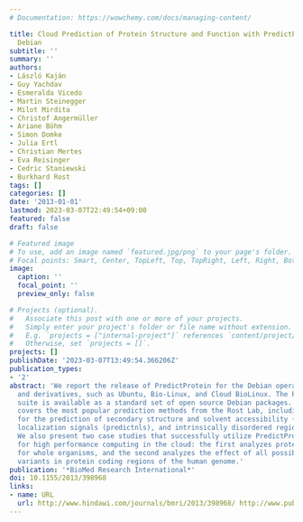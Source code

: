 ```yaml
---
# Documentation: https://wowchemy.com/docs/managing-content/

title: Cloud Prediction of Protein Structure and Function with PredictProtein for
  Debian
subtitle: ''
summary: ''
authors:
- László Kaján
- Guy Yachdav
- Esmeralda Vicedo
- Martin Steinegger
- Milot Mirdita
- Christof Angermüller
- Ariane Böhm
- Simon Domke
- Julia Ertl
- Christian Mertes
- Eva Reisinger
- Cedric Staniewski
- Burkhard Rost
tags: []
categories: []
date: '2013-01-01'
lastmod: 2023-03-07T22:49:54+09:00
featured: false
draft: false

# Featured image
# To use, add an image named `featured.jpg/png` to your page's folder.
# Focal points: Smart, Center, TopLeft, Top, TopRight, Left, Right, BottomLeft, Bottom, BottomRight.
image:
  caption: ''
  focal_point: ''
  preview_only: false

# Projects (optional).
#   Associate this post with one or more of your projects.
#   Simply enter your project's folder or file name without extension.
#   E.g. `projects = ["internal-project"]` references `content/project/deep-learning/index.md`.
#   Otherwise, set `projects = []`.
projects: []
publishDate: '2023-03-07T13:49:54.366206Z'
publication_types:
- '2'
abstract: 'We report the release of PredictProtein for the Debian operating system
  and derivatives, such as Ubuntu, Bio-Linux, and Cloud BioLinux. The PredictProtein
  suite is available as a standard set of open source Debian packages. The release
  covers the most popular prediction methods from the Rost Lab, including methods
  for the prediction of secondary structure and solvent accessibility (profphd), nuclear
  localization signals (predictnls), and intrinsically disordered regions (norsnet).
  We also present two case studies that successfully utilize PredictProtein packages
  for high performance computing in the cloud: the first analyzes protein disorder
  for whole organisms, and the second analyzes the effect of all possible single sequence
  variants in protein coding regions of the human genome.'
publication: '*BioMed Research International*'
doi: 10.1155/2013/398968
links:
- name: URL
  url: http://www.hindawi.com/journals/bmri/2013/398968/ http://www.pubmedcentral.nih.gov/articlerender.fcgi?artid=3732596&tool=pmcentrez&rendertype=abstract
---
```

